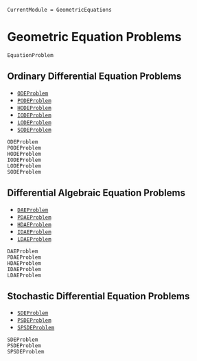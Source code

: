 ```@meta
CurrentModule = GeometricEquations
```

# Geometric Equation Problems

```@docs
EquationProblem
```


## Ordinary Differential Equation Problems

- [`ODEProblem`](@ref)
- [`PODEProblem`](@ref)
- [`HODEProblem`](@ref)
- [`IODEProblem`](@ref)
- [`LODEProblem`](@ref)
- [`SODEProblem`](@ref)

```@docs
ODEProblem
PODEProblem
HODEProblem
IODEProblem
LODEProblem
SODEProblem
```


## Differential Algebraic Equation Problems

- [`DAEProblem`](@ref)
- [`PDAEProblem`](@ref)
- [`HDAEProblem`](@ref)
- [`IDAEProblem`](@ref)
- [`LDAEProblem`](@ref)

```@docs
DAEProblem
PDAEProblem
HDAEProblem
IDAEProblem
LDAEProblem
```


## Stochastic Differential Equation Problems

- [`SDEProblem`](@ref)
- [`PSDEProblem`](@ref)
- [`SPSDEProblem`](@ref)

```@docs
SDEProblem
PSDEProblem
SPSDEProblem
```

